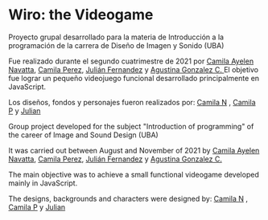 # Wiro: the Videogame
Proyecto grupal desarrollado para la materia de Introducción a la programación de la carrera de Diseño de Imagen y Sonido (UBA)

Fue realizado durante el segundo cuatrimestre de 2021 por [Camila Ayelen Navatta](https://www.linkedin.com/in/camila-ayelen-navatta-30882b249/), [Camila Perez](https://www.linkedin.com/in/camila-perez-5950021b9/), [Julián Fernandez](https://www.linkedin.com/in/julaaf) y [Agustina Gonzalez C.
](https://www.linkedin.com/in/agustinagonzalezcamiscia/)
El objetivo fue lograr un pequeño videojuego funcional desarrollado principalmente en JavaScript.

Los diseños, fondos y personajes fueron realizados por: [Camila N](https://www.instagram.com/wolfmedia_art/) , [Camila P](https://www.behance.net/Gene-Generico) y [Julian](https://www.behance.net/julafernandez)



Group project developed for the subject "Introduction of programming" of the career of Image and Sound Design (UBA)

It was carried out between August and November of 2021 by [Camila Ayelen Navatta](https://www.linkedin.com/in/camila-ayelen-navatta-30882b249/), [Camila Perez](https://www.linkedin.com/in/camila-perez-5950021b9/), [Julián Fernandez](https://www.linkedin.com/in/julaaf) y [Agustina Gonzalez C.
](https://www.linkedin.com/in/agustinagonzalezcamiscia/)

The main objective was to achieve a small functional videogame developed mainly in JavaScript.

The designs, backgrounds and characters were designed by: [Camila N](https://www.instagram.com/wolfmedia_art/) , [Camila P](https://www.behance.net/Gene-Generico) y [Julian](https://www.behance.net/julafernandez)
